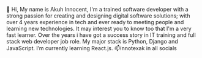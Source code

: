 👋 Hi, My name is Akuh Innocent, I'm a trained software developer with a strong passion for creating and designing digital software solutions; with over 4 years experience in tech and ever ready to meeting people and learning new technologies. It may interest you to know too that I'm a very fast learner. Over the years i have got a success story in IT training and full stack web developer job role. My major stack is Python, Django and JavaScript. I’m currently learning React.js. 📫innotexak in all socials 
